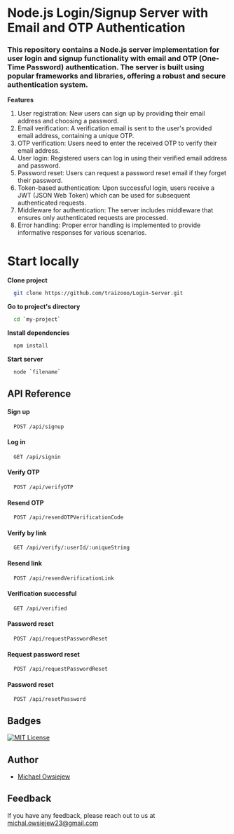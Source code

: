 
# **Node.js Login/Signup Server with Email and OTP Authentication**

### This repository contains a Node.js server implementation for user login and signup functionality with email and OTP (One-Time Password) authentication. The server is built using popular frameworks and libraries, offering a robust and secure authentication system. 

**Features**

1. User registration: New users can sign up by providing their email address and choosing a password.
2. Email verification: A verification email is sent to the user's provided email address, containing a unique OTP.
3. OTP verification: Users need to enter the received OTP to verify their email address.
4. User login: Registered users can log in using their verified email address and password.
5. Password reset: Users can request a password reset email if they forget their password.
6. Token-based authentication: Upon successful login, users receive a JWT (JSON Web Token) which can be used for subsequent authenticated requests.
7. Middleware for authentication: The server includes middleware that ensures only authenticated requests are processed.
8. Error handling: Proper error handling is implemented to provide informative responses for various scenarios.

# **Start locally**

**Clone project**

```bash
  git clone https://github.com/traizooo/Login-Server.git
```

**Go to project's directory**

```bash
  cd `my-project`
```

**Install dependencies**

```bash
  npm install
```

**Start server**

```bash
  node `filename`
```


## **API Reference**

#### Sign up

```http
  POST /api/signup
```

#### Log in

```http
  GET /api/signin
```

#### Verify OTP

```http
  POST /api/verifyOTP
```

#### Resend OTP

```http
  POST /api/resendOTPVerificationCode
```

#### Verify by link

```http
  GET /api/verify/:userId/:uniqueString
```

#### Resend link

```http
  POST /api/resendVerificationLink
```

#### Verification successful

```http
  GET /api/verified
```

#### Password reset 

```http
  POST /api/requestPasswordReset
```

#### Request password reset 

```http
  POST /api/requestPasswordReset
```

#### Password reset 

```http
  POST /api/resetPassword
```
## **Badges**


[![MIT License](https://img.shields.io/badge/License-MIT-green.svg)](https://choosealicense.com/licenses/mit/)



## **Author**

- [Michael Owsiejew](https://www.github.com/traizooo)


## Feedback

If you have any feedback, please reach out to us at michal.owsiejew23@gmail.com

